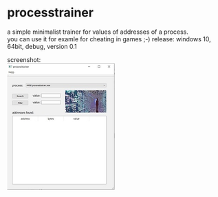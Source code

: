 # processtrainer

a simple minimalist trainer for values of addresses of a process.    
you can use it for examle for cheating in games ;-)
release: windows 10, 64bit, debug, version 0.1    

screenshot:    
![Pic1](firstpic.jpg)
     
